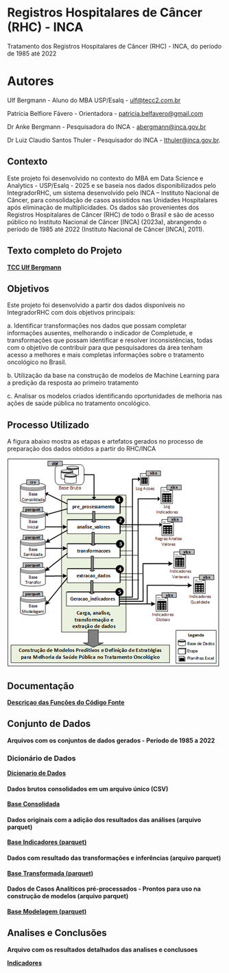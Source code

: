 # Registros Hospitalares de Câncer (RHC) - INCA
Tratamento dos Registros Hospitalares de Câncer (RHC) - INCA, do período de 1985 até 2022 

# Autores
Ulf Bergmann - Aluno do MBA USP/Esalq - ulf@tecc2.com.br

Patrícia Belfiore Fávero - Orientadora - patricia.belfavero@gmail.com 

Dr Anke Bergmann - Pesquisadora do INCA - abergmann@inca.gov.br

Dr Luiz Claudio Santos Thuler - Pesquisador do INCA - lthuler@inca.gov.br.


## Contexto
Este projeto foi desenvolvido no contexto do MBA em Data Science e Analytics - USP/Esalq - 2025 e se baseia nos dados disponibilizados pelo IntegradorRHC, um sistema desenvolvido pelo INCA – Instituto Nacional de Câncer, para consolidação de casos assistidos nas Unidades Hospitalares após eliminação de multiplicidades. Os dados são provenientes dos Registros Hospitalares de Câncer (RHC) de todo o Brasil e são de acesso público no Instituto Nacional de Câncer [INCA] (2023a), abrangendo o período de 1985 até 2022 (Instituto Nacional de Câncer [INCA], 2011).

## Texto completo do Projeto
[**TCC Ulf Bergmann**](https://drive.google.com/uc?export=download&id=1qyhOfIxizJ61APhmKrJnQQVIi9kcMR6-) 

## Objetivos
Este projeto foi desenvolvido a partir dos dados disponíveis no IntegradorRHC com dois objetivos principais:

a. Identificar transformações nos dados que possam completar informações ausentes, melhorando o indicador de Completude, e transformações que possam identificar e resolver inconsistências, todas com o objetivo de contribuir para que pesquisadores da área tenham acesso a melhores e mais completas informações sobre o tratamento oncológico no Brasil. 

b. Utilização da base na construção de modelos de Machine Learning para a predição da resposta ao primeiro tratamento

c. Analisar os modelos criados identificando oportunidades de melhoria nas ações de saúde pública no tratamento oncológico.

## Processo Utilizado
A figura abaixo mostra as etapas e artefatos gerados no processo de preparação dos dados obtidos a partir do RHC/INCA

![Processo Utilizado](imagens/metodo.png)


## Documentação

[**Descriçao das Funções do Código Fonte**](https://ulf-tecc2.github.io/rhc_inca/site)

## Conjunto de Dados

**Arquivos com os conjuntos de dados gerados - Período de 1985 a 2022** 

### Dicionário de Dados
[**Dicionario de Dados**](https://drive.google.com/uc?export=download&id=1qyhOfIxizJ61APhmKrJnQQVIi9kcMR6-) 


#### Dados brutos consolidados em um arquivo único (CSV)
[**Base Consolidada**](https://drive.google.com/uc?export=download&id=1qyhOfIxizJ61APhmKrJnQQVIi9kcMR6-) 


#### Dados originais com a adição dos resultados das análises (arquivo parquet)
[**Base Indicadores  (parquet)**](https://drive.google.com/uc?export=download&id=1IHJwb28UrgB3LBBbwIf52tQJaoI_UwGW) 


#### Dados com resultado das transformações e inferências (arquivo parquet)
[**Base Transformada  (parquet)**](https://drive.google.com/uc?export=download&id=1WPlX4Wga_6OFTU64MLJVX8dTT917tEkS) 


#### Dados de Casos Analíticos pré-processados - Prontos para uso na construção de modelos (arquivo parquet)
[**Base Modelagem (parquet)**](https://drive.google.com/uc?export=download&id=1frbCZfJOa_ZBPDG6BTGB7OsjhxMDBfs3) 


## Analises e Conclusões
**Arquivo com os resultados detalhados das analises e conclusoes**

[**Indicadores**](dados/Publicos/Resultados.xlsx) 




